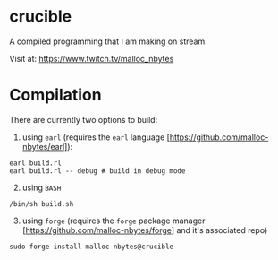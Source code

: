 # crucible

A compiled programming that I am making on stream.

Visit at: https://www.twitch.tv/malloc_nbytes

# Compilation

There are currently two options to build:

1. using `earl` (requires the `earl` language [https://github.com/malloc-nbytes/earl]):
```
earl build.rl
earl build.rl -- debug # build in debug mode
```

2. using `BASH`
```
/bin/sh build.sh
```

3. using `forge` (requires the `forge` package manager [https://github.com/malloc-nbytes/forge] and it's associated repo)
```
sudo forge install malloc-nbytes@crucible
```